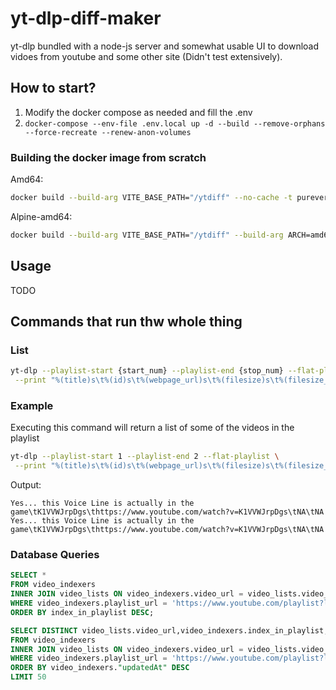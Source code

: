 # yt-dlp-diff-maker

yt-dlp bundled with a node-js server and somewhat usable UI to download vidoes from youtube and some other site (Didn't test extensively).

## How to start?

1. Modify the docker compose as needed and fill the .env
2. `docker-compose --env-file .env.local up -d --build --remove-orphans --force-recreate --renew-anon-volumes`

### Building the docker image from scratch

Amd64:
```bash
docker build --build-arg VITE_BASE_PATH="/ytdiff" --no-cache -t purevert/yt-diff:amd64 .
```
Alpine-amd64:
```bash
docker build --build-arg VITE_BASE_PATH="/ytdiff" --build-arg ARCH=amd64 --file Dockerfile.alpine  --no-cache -t purevert/yt-diff:amd64-alpine .
```

## Usage

TODO

## Commands that run thw whole thing

### List

```bash
yt-dlp --playlist-start {start_num} --playlist-end {stop_num} --flat-playlist \
 --print "%(title)s\t%(id)s\t%(webpage_url)s\t%(filesize)s\t%(filesize_approx)s" {body_url}
```

### Example

Executing this command will return a list of some of the videos in the playlist
```bash
yt-dlp --playlist-start 1 --playlist-end 2 --flat-playlist \
 --print "%(title)s\t%(id)s\t%(webpage_url)s\t%(filesize)s\t%(filesize_approx)s" https://www.youtube.com/playlist?list=PL4Oo6H2hGqj0YkYoOLFmrbhsVWfAjCLZw
```
Output:
```log
Yes... this Voice Line is actually in the game\tK1VVWJrpDgs\thttps://www.youtube.com/watch?v=K1VVWJrpDgs\tNA\tNA
Yes... this Voice Line is actually in the game\tK1VVWJrpDgs\thttps://www.youtube.com/watch?v=K1VVWJrpDgs\tNA\tNA
```

### Database Queries

```sql
SELECT *
FROM video_indexers
INNER JOIN video_lists ON video_indexers.video_url = video_lists.video_url
WHERE video_indexers.playlist_url = 'https://www.youtube.com/playlist?list=PL4Oo6H2hGqj3qXOV_XHT_FVR-e0gvkhtJ'
ORDER BY index_in_playlist DESC;
```


```sql
SELECT DISTINCT video_lists.video_url,video_indexers.index_in_playlist,video_lists.title,video_indexers."createdAt",video_indexers."updatedAt"
FROM video_indexers
INNER JOIN video_lists ON video_indexers.video_url = video_lists.video_url
WHERE video_indexers.playlist_url = 'https://www.youtube.com/playlist?list=PLyIwTNqpN_9ZKZoQ8XzADGtbuVtbsTCjH'
ORDER BY video_indexers."updatedAt" DESC
LIMIT 50
```
